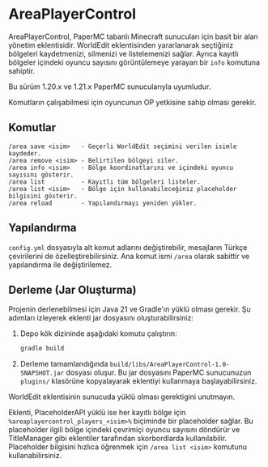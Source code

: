 # AreaPlayerControl

AreaPlayerControl, PaperMC tabanlı Minecraft sunucuları için basit bir alan yönetim eklentisidir. WorldEdit eklentisinden yararlanarak seçtiğiniz bölgeleri kaydetmenizi, silmenizi ve listelemenizi sağlar. Ayrıca kayıtlı bölgeler içindeki oyuncu sayısını görüntülemeye yarayan bir `info` komutuna sahiptir.

Bu sürüm 1.20.x ve 1.21.x PaperMC sunucularıyla uyumludur.

Komutların çalışabilmesi için oyuncunun OP yetkisine sahip olması gerekir.

## Komutlar

```
/area save <isim>   - Geçerli WorldEdit seçimini verilen isimle kaydeder.
/area remove <isim> - Belirtilen bölgeyi siler.
/area info <isim>   - Bölge koordinatlarını ve içindeki oyuncu sayısını gösterir.
/area list          - Kayıtlı tüm bölgeleri listeler.
/area list <isim>   - Bölge için kullanabileceğiniz placeholder bilgisini gösterir.
/area reload        - Yapılandırmayı yeniden yükler.
```

## Yapılandırma

`config.yml` dosyasıyla alt komut adlarını değiştirebilir,
mesajların Türkçe çevirilerini de özelleştirebilirsiniz. Ana komut ismi
`/area` olarak sabittir ve yapılandırma ile değiştirilemez.

## Derleme (Jar Oluşturma)

Projenin derlenebilmesi için Java 21 ve Gradle'ın yüklü olması gerekir. Şu adımları izleyerek eklenti jar dosyasını oluşturabilirsiniz:

1. Depo kök dizininde aşağıdaki komutu çalıştırın:

   ```bash
   gradle build
   ```

2. Derleme tamamlandığında `build/libs/AreaPlayerControl-1.0-SNAPSHOT.jar` dosyası oluşur. Bu jar dosyasını PaperMC sunucunuzun `plugins/` klasörüne kopyalayarak eklentiyi kullanmaya başlayabilirsiniz.

WorldEdit eklentisinin sunucuda yüklü olması gerektigini unutmayın.

Eklenti, PlaceholderAPI yüklü ise her kayıtlı bölge için
`%areaplayercontrol_players_<isim>%` biçiminde bir placeholder
sağlar. Bu placeholder ilgili bölge içindeki çevrimiçi oyuncu
sayısını döndürür ve TitleManager gibi eklentiler tarafından
skorbordlarda kullanılabilir.
Placeholder bilgisini hızlıca öğrenmek için `/area list <isim>` komutunu kullanabilirsiniz.
